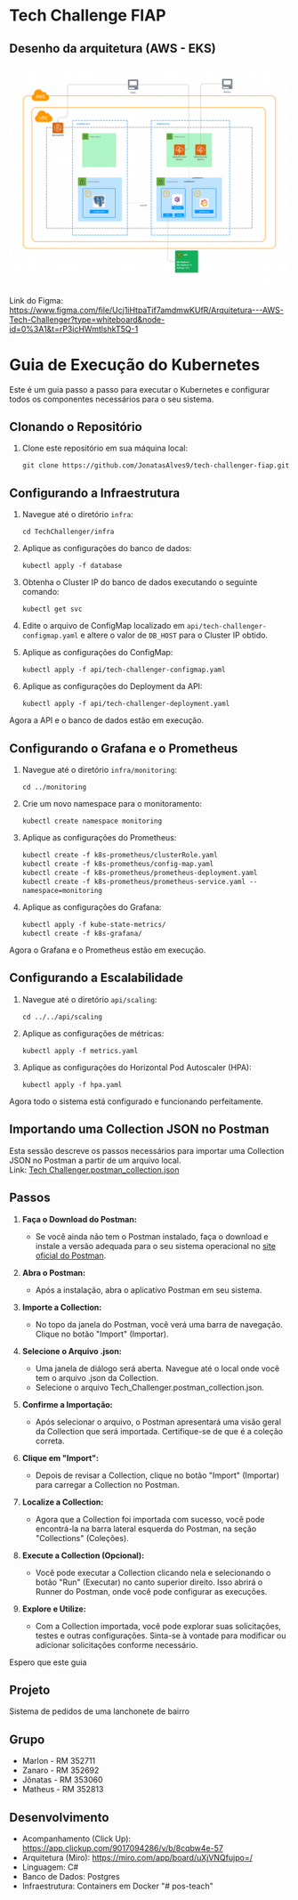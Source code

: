 # Tech Challenge FIAP

## Desenho da arquitetura (AWS - EKS)

![Descrição da imagem](assets/arquitetura.png)

Link do Figma: </br>
https://www.figma.com/file/Ucj1iHtpaTif7amdmwKUfR/Arquitetura---AWS-Tech-Challenger?type=whiteboard&node-id=0%3A1&t=rP3icHWmtlshkT5Q-1

# Guia de Execução do Kubernetes

Este é um guia passo a passo para executar o Kubernetes e configurar todos os componentes necessários para o seu sistema.

## Clonando o Repositório

1. Clone este repositório em sua máquina local:

    ```
    git clone https://github.com/JonatasAlves9/tech-challenger-fiap.git
    ```

## Configurando a Infraestrutura

1. Navegue até o diretório `infra`:

    ```
    cd TechChallenger/infra
    ```

2. Aplique as configurações do banco de dados:

    ```
    kubectl apply -f database
    ```

3. Obtenha o Cluster IP do banco de dados executando o seguinte comando:

    ```
    kubectl get svc
    ```

4. Edite o arquivo de ConfigMap localizado em `api/tech-challenger-configmap.yaml` e altere o valor de `DB_HOST` para o Cluster IP obtido.

5. Aplique as configurações do ConfigMap:

    ```
    kubectl apply -f api/tech-challenger-configmap.yaml
    ```

6. Aplique as configurações do Deployment da API:

    ```
    kubectl apply -f api/tech-challenger-deployment.yaml
    ```

Agora a API e o banco de dados estão em execução.

## Configurando o Grafana e o Prometheus

1. Navegue até o diretório `infra/monitoring`:

    ```
    cd ../monitoring
    ```

2. Crie um novo namespace para o monitoramento:

    ```
    kubectl create namespace monitoring
    ```

3. Aplique as configurações do Prometheus:

    ```
    kubectl create -f k8s-prometheus/clusterRole.yaml
    kubectl create -f k8s-prometheus/config-map.yaml
    kubectl create -f k8s-prometheus/prometheus-deployment.yaml
    kubectl create -f k8s-prometheus/prometheus-service.yaml --namespace=monitoring
    ```

4. Aplique as configurações do Grafana:

    ```
    kubectl apply -f kube-state-metrics/
    kubectl create -f k8s-grafana/
    ```

Agora o Grafana e o Prometheus estão em execução.

## Configurando a Escalabilidade

1. Navegue até o diretório `api/scaling`:

    ```
    cd ../../api/scaling
    ```

2. Aplique as configurações de métricas:

    ```
    kubectl apply -f metrics.yaml
    ```

3. Aplique as configurações do Horizontal Pod Autoscaler (HPA):

    ```
    kubectl apply -f hpa.yaml
    ```

Agora todo o sistema está configurado e funcionando perfeitamente.

## Importando uma Collection JSON no Postman

Esta sessão descreve os passos necessários para importar uma Collection JSON no Postman a partir de um arquivo local.</br>
Link:    [Tech Challenger.postman_collection.json](https://github.com/JonatasAlves9/tech-challenger-fiap/blob/main/assets/Tech%20Challenger.postman_collection.json)


## Passos

1. **Faça o Download do Postman:**
   - Se você ainda não tem o Postman instalado, faça o download e instale a versão adequada para o seu sistema operacional no [site oficial do Postman](https://www.postman.com/downloads/).

2. **Abra o Postman:**
   - Após a instalação, abra o aplicativo Postman em seu sistema.

3. **Importe a Collection:**
   - No topo da janela do Postman, você verá uma barra de navegação. Clique no botão "Import" (Importar).

4. **Selecione o Arquivo .json:**
   - Uma janela de diálogo será aberta. Navegue até o local onde você tem o arquivo .json da Collection.
   - Selecione o arquivo Tech_Challenger.postman_collection.json.

5. **Confirme a Importação:**
   - Após selecionar o arquivo, o Postman apresentará uma visão geral da Collection que será importada. Certifique-se de que é a coleção correta.

6. **Clique em "Import":**
   - Depois de revisar a Collection, clique no botão "Import" (Importar) para carregar a Collection no Postman.

7. **Localize a Collection:**
   - Agora que a Collection foi importada com sucesso, você pode encontrá-la na barra lateral esquerda do Postman, na seção "Collections" (Coleções).

8. **Execute a Collection (Opcional):**
   - Você pode executar a Collection clicando nela e selecionando o botão "Run" (Executar) no canto superior direito. Isso abrirá o Runner do Postman, onde você pode configurar as execuções.

9. **Explore e Utilize:**
   - Com a Collection importada, você pode explorar suas solicitações, testes e outras configurações. Sinta-se à vontade para modificar ou adicionar solicitações conforme necessário.

Espero que este guia 

## Projeto
Sistema de pedidos de uma lanchonete de bairro

## Grupo
  - Marlon - RM 352711
  - Zanaro - RM 352692
  - Jônatas - RM 353060
  - Matheus - RM 352813

## Desenvolvimento
  - Acompanhamento (Click Up): https://app.clickup.com/9017094286/v/b/8cqbw4e-57
  - Arquitetura (Miro): https://miro.com/app/board/uXjVNQfujpo=/
  - Linguagem: C#
  - Banco de Dados: Postgres
  - Infraestrutura: Containers em Docker
"# pos-teach" 
